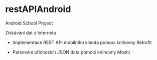 # restAPIAndroid
Android School Project

Získávání dat z Internetu

* Implementace REST API mobilního klienta pomocí knihovny Retrofit

* Parsování příchozích JSON data pomocí knihovny Moshi
